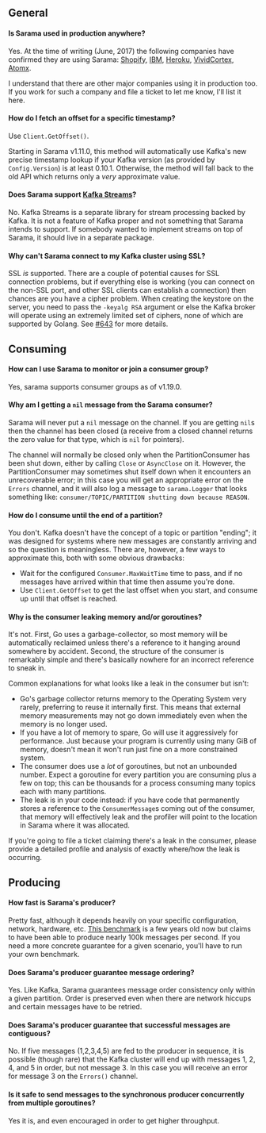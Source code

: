 ## General

#### Is Sarama used in production anywhere?

Yes. At the time of writing (June, 2017) the following companies have confirmed they are using Sarama: [Shopify](https://www.shopify.com/), [IBM](https://www.ibm.com/), [Heroku](https://www.heroku.com/), [VividCortex](https://www.vividcortex.com/), [Atomx](https://www.atomx.com/).

I understand that there are other major companies using it in production too. If you work for such a company and file a ticket to let me know, I'll list it here.

#### How do I fetch an offset for a specific timestamp?

Use `Client.GetOffset()`.

Starting in Sarama v1.11.0, this method will automatically use Kafka's new precise timestamp lookup if your Kafka version (as provided by `Config.Version`) is at least 0.10.1. Otherwise, the method will fall back to the old API which returns only a *very* approximate value.

#### Does Sarama support [Kafka Streams](https://kafka.apache.org/documentation/streams/)?

No. Kafka Streams is a separate library for stream processing backed by Kafka. It is not a feature of Kafka proper and not something that Sarama intends to support. If somebody wanted to implement streams on top of Sarama, it should live in a separate package.

#### Why can't Sarama connect to my Kafka cluster using SSL?

SSL *is* supported. There are a couple of potential causes for SSL connection problems, but if everything else is working (you can connect on the non-SSL port, and other SSL clients can establish a connection) then chances are you have a cipher problem. When creating the keystore on the server, you need to pass the `-keyalg RSA` argument or else the Kafka broker will operate using an extremely limited set of ciphers, none of which are supported by Golang. See [#643](https://github.com/Shopify/sarama/issues/643) for more details.

## Consuming

#### How can I use Sarama to monitor or join a consumer group?

Yes, sarama supports consumer groups as of v1.19.0.

#### Why am I getting a `nil` message from the Sarama consumer?

Sarama will never put a `nil` message on the channel. If you are getting `nil`s then the channel has been closed (a receive from a closed channel returns the zero value for that type, which is `nil` for pointers).

The channel will normally be closed only when the PartitionConsumer has been shut down, either by calling `Close` or `AsyncClose` on it. However, the PartitionConsumer may sometimes shut itself down when it encounters an unrecoverable error; in this case you will get an appropriate error on the `Errors` channel, and it will also log a message to `sarama.Logger` that looks something like: `consumer/TOPIC/PARTITION shutting down because REASON`.

#### How do I consume until the end of a partition?

You don't. Kafka doesn't have the concept of a topic or partition "ending"; it was designed for systems where new messages are constantly arriving and so the question is meaningless. There are, however, a few ways to approximate this, both with some obvious drawbacks:
- Wait for the configured `Consumer.MaxWaitTime` time to pass, and if no messages have arrived within that time then assume you're done.
- Use `Client.GetOffset` to get the last offset when you start, and consume up until that offset is reached. 

#### Why is the consumer leaking memory and/or goroutines?

It's not. First, Go uses a garbage-collector, so most memory will be automatically reclaimed unless there's a reference to it hanging around somewhere by accident. Second, the structure of the consumer is remarkably simple and there's basically nowhere for an incorrect reference to sneak in.

Common explanations for what looks like a leak in the consumer but isn't:
- Go's garbage collector returns memory to the Operating System very rarely, preferring to reuse it internally first. This means that external memory measurements may not go down immediately even when the memory is no longer used.
- If you have a lot of memory to spare, Go will use it aggressively for performance. Just because your program is currently using many GiB of memory, doesn't mean it won't run just fine on a more constrained system.
- The consumer does use a *lot* of goroutines, but not an unbounded number. Expect a goroutine for every partition you are consuming plus a few on top; this can be thousands for a process consuming many topics each with many partitions.
- The leak is in your code instead: if you have code that permanently stores a reference to the `ConsumerMessage`s coming out of the consumer, that memory will effectively leak and the profiler will point to the location in Sarama where it was allocated.

If you're going to file a ticket claiming there's a leak in the consumer, please provide a detailed profile and analysis of exactly where/how the leak is occurring.

## Producing

#### How fast is Sarama's producer?

Pretty fast, although it depends heavily on your specific configuration, network, hardware, etc. [This benchmark](http://bravenewgeek.com/dissecting-message-queues/) is a few years old now but claims to have been able to produce nearly 100k messages per second. If you need a more concrete guarantee for a given scenario, you'll have to run your own benchmark.

#### Does Sarama's producer guarantee message ordering?

Yes. Like Kafka, Sarama guarantees message order consistency only within a given partition. Order is preserved even when there are network hiccups and certain messages have to be retried.

#### Does Sarama's producer guarantee that successful messages are contiguous?

No. If five messages (1,2,3,4,5) are fed to the producer in sequence, it is possible (though rare) that the Kafka cluster will end up with messages 1, 2, 4, and 5 in order, but not message 3. In this case you will receive an error for message 3 on the `Errors()` channel.

#### Is it safe to send messages to the synchronous producer concurrently from multiple goroutines?

Yes it is, and even encouraged in order to get higher throughput.